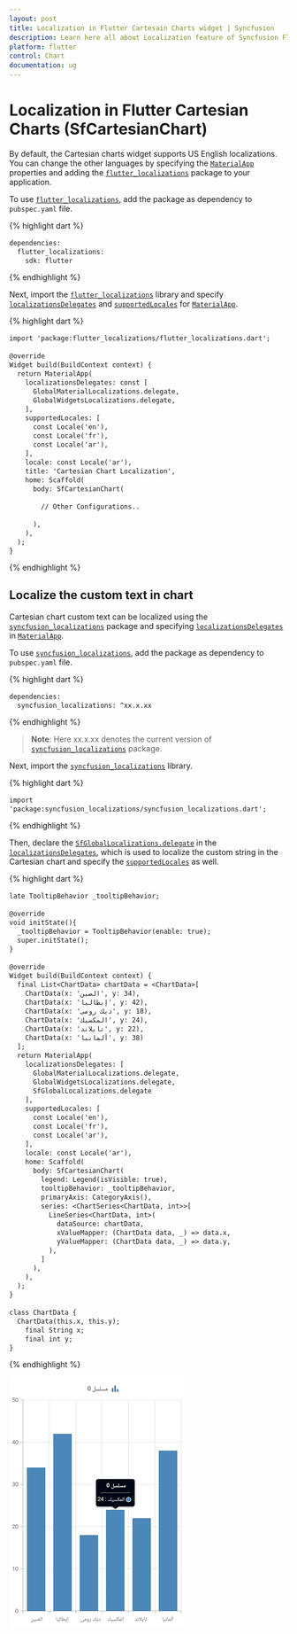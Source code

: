 ```yaml
---
layout: post
title: Localization in Flutter Cartesain Charts widget | Syncfusion
description: Learn here all about Localization feature of Syncfusion Flutter Cartesian Charts (SfCartesianChart) widget and more.
platform: flutter
control: Chart
documentation: ug
---
```


# Localization in Flutter Cartesian Charts (SfCartesianChart)

By default, the Cartesian charts widget supports US English localizations. You can change the other languages by specifying the [`MaterialApp`](https://api.flutter.dev/flutter/material/MaterialApp/MaterialApp.html) properties and adding the [`flutter_localizations`](https://pub.dev/packages/localization) package to your application.

To use [`flutter_localizations`](https://pub.dev/packages/localization), add the package as dependency to `pubspec.yaml` file.

{% highlight dart %}

    dependencies:
      flutter_localizations:
        sdk: flutter

{% endhighlight %}

Next, import the [`flutter_localizations`](https://pub.dev/packages/localization) library and specify [`localizationsDelegates`](https://api.flutter.dev/flutter/material/MaterialApp/localizationsDelegates.html) and [`supportedLocales`](https://api.flutter.dev/flutter/material/MaterialApp/supportedLocales.html) for [`MaterialApp`](https://api.flutter.dev/flutter/material/MaterialApp/MaterialApp.html).

{% highlight dart %}

    import 'package:flutter_localizations/flutter_localizations.dart'; 

    @override
    Widget build(BuildContext context) {
      return MaterialApp(
        localizationsDelegates: const [
          GlobalMaterialLocalizations.delegate,
          GlobalWidgetsLocalizations.delegate,
        ],
        supportedLocales: [
          const Locale('en'),
          const Locale('fr'),
          const Locale('ar'),
        ],
        locale: const Locale('ar'),
        title: 'Cartesian Chart Localization',
        home: Scaffold(
          body: SfCartesianChart(

            // Other Configurations..

          ),
        ),
      );
    }

{% endhighlight %}

## Localize the custom text in chart

Cartesian chart custom text can be localized using the [`syncfusion_localizations`](https://pub.dev/packages/syncfusion_localizations) package and specifying [`localizationsDelegates`](https://api.flutter.dev/flutter/material/MaterialApp/localizationsDelegates.html) in [`MaterialApp`](https://api.flutter.dev/flutter/material/MaterialApp/MaterialApp.html).

To use [`syncfusion_localizations`](https://pub.dev/packages/syncfusion_localizations), add the package as dependency to `pubspec.yaml` file.

{% highlight dart %}

    dependencies:
      syncfusion_localizations: ^xx.x.xx

{% endhighlight %}

>**Note**: Here xx.x.xx denotes the current version of [`syncfusion_localizations`](https://pub.dev/packages/syncfusion_localizations) package.

Next, import the [`syncfusion_localizations`](https://pub.dev/packages/syncfusion_localizations) library.

{% highlight dart %}

    import 'package:syncfusion_localizations/syncfusion_localizations.dart';

{% endhighlight %}

Then, declare the [`SfGlobalLocalizations.delegate`](https://pub.dev/documentation/syncfusion_localizations/latest/syncfusion_localizations/SfGlobalLocalizations-class.html) in the [`localizationsDelegates`](https://api.flutter.dev/flutter/material/MaterialApp/localizationsDelegates.html), which is used to localize the custom string in the Cartesian chart and specify the [`supportedLocales`](https://api.flutter.dev/flutter/material/MaterialApp/supportedLocales.html) as well.

{% highlight dart %}

    late TooltipBehavior _tooltipBehavior;

    @override
    void initState(){
      _tooltipBehavior = TooltipBehavior(enable: true);
      super.initState(); 
    }

    @override
    Widget build(BuildContext context) {
      final List<ChartData> chartData = <ChartData>[
        ChartData(x: 'الصين', y: 34),
        ChartData(x: 'إيطاليا', y: 42),
        ChartData(x: 'ديك رومى', y: 18),
        ChartData(x: 'المكسيك', y: 24),
        ChartData(x: 'تايلاند', y: 22),
        ChartData(x: 'ألمانيا', y: 38)
      ];
      return MaterialApp(
        localizationsDelegates: [
          GlobalMaterialLocalizations.delegate,
          GlobalWidgetsLocalizations.delegate,
          SfGlobalLocalizations.delegate
        ],
        supportedLocales: [
          const Locale('en'),
          const Locale('fr'),
          const Locale('ar'),
        ],
        locale: const Locale('ar'),
        home: Scaffold(
          body: SfCartesianChart(
            legend: Legend(isVisible: true),
            tooltipBehavior: _tooltipBehavior,
            primaryAxis: CategoryAxis(),
            series: <ChartSeries<ChartData, int>>[
              LineSeries<ChartData, int>(
                dataSource: chartData,
                xValueMapper: (ChartData data, _) => data.x,
                yValueMapper: (ChartData data, _) => data.y,
              ),
            ]
          ),
        ),
      );
    }

    class ChartData {
      ChartData(this.x, this.y);
        final String x;
        final int y;
    }

{% endhighlight %}

![Localization Chart](images/localization/localization.jpg)
